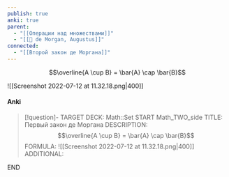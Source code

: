 ```yaml
---
publish: true
anki: true
parent:
  - "[[Операции над множествами]]"
  - "[[👤 de Morgan, Augustus]]"
connected:
  - "[[Второй закон де Моргана]]"
---
```


$$\overline{A \cup B} = \bar{A} \cap \bar{B}$$

![[Screenshot 2022-07-12 at 11.32.18.png|400]]

#### Anki
> [!question]-
TARGET DECK: Math::Set
START
Math_TWO_side
TITLE: Первый закон де Моргана
DESCRIPTION: $$\overline{A \cup B} = \bar{A} \cap \bar{B}$$
FORMULA: ![[Screenshot 2022-07-12 at 11.32.18.png|400]]
ADDITIONAL:
<!--ID: 1706032391716-->
END